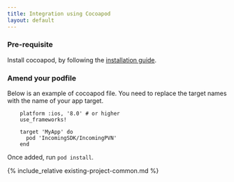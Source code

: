 ```yaml
---
title: Integration using Cocoapod
layout: default 
---
```


### Pre-requisite ###

Install cocoapod, by following the [installation guide](https://guides.cocoapods.org/using/getting-started.html#toc_3).

### Amend your podfile ###

Below is an example of cocoapod file. You need to replace the target names with the name of your app target. 

        platform :ios, '8.0' # or higher
        use_frameworks!

        target 'MyApp' do
          pod 'IncomingSDK/IncomingPVN'
        end


Once added, run `pod install`.


{% include_relative existing-project-common.md %}